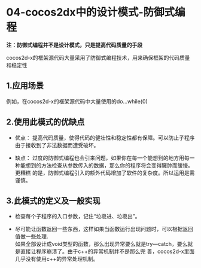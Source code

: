 04-cocos2dx中的设计模式-防御式编程
=====

**注：防御式编程并不是设计模式，只是提高代码质量的手段**

cocos2d-x的框架源代码大量采用了防御式编程技术，用来确保框架的代码质量和稳定性<br>

**1.应用场景**
----

例如，在cocos2d-x的框架源代码中大量使用的do…while(0)

**2.使用此模式的优缺点**
----

* 优点：
提高代码质量，使得代码的健壮性和稳定性都有保障。可以防止子程序由于接收到了非法数据而遭受破坏。

* 缺点：
过度的防御式编程也会引来问题，如果你在每一个能想到的地方用每一种能想到的方法检查从参数传入的数据，那么你的程序将会变得臃肿而缓慢。更糟糕
的是，防御式编程引入的额外代码增加了软件的复杂度。所以运用是需谨慎。

**3.此模式的定义及一般实现**
----

* 检查每个子程序的入口参数，记住“垃圾进、垃圾出”。

* 尽可能让函数返回一些东西，这样如果当函数运行出现问题时，可以根据返回值做一些处理. <br>
如果全部设计成void类型的函数，那么出现异常要么就是try—catch，要么就是直接让程序崩溃了。由于c++的异常机制并不是那么完
善，cocos2d-x里面几乎没有使用c++的异常处理机制。

